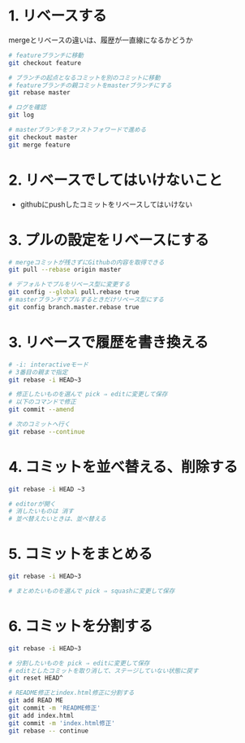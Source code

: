 # 1. リベースする
mergeとリベースの違いは、履歴が一直線になるかどうか

```sh
# featureブランチに移動
git checkout feature

# ブランチの起点となるコミットを別のコミットに移動
# featureブランチの親コミットをmasterブランチにする
git rebase master

# ログを確認
git log

# masterブランチをファストフォワードで進める
git checkout master
git merge feature
```

# 2. リベースでしてはいけないこと
* githubにpushしたコミットをリベースしてはいけない

# 3. プルの設定をリベースにする

```sh
# mergeコミットが残さずにGithubの内容を取得できる
git pull --rebase origin master

# デフォルトでプルをリベース型に変更する
git config --global pull.rebase true
# masterブランチでプルするときだけリベース型にする
git config branch.master.rebase true
```

# 3. リベースで履歴を書き換える

```sh
# -i: interactiveモード
# 3番目の親まで指定
git rebase -i HEAD~3

# 修正したいものを選んで pick ⇒ editに変更して保存
# 以下のコマンドで修正
git commit --amend 

# 次のコミットへ行く
git rebase --continue
```

# 4. コミットを並べ替える、削除する
```sh
git rebase -i HEAD ~3

# editorが開く
# 消したいものは 消す
# 並べ替えたいときは、並べ替える
```

# 5. コミットをまとめる
```sh
git rebase -i HEAD~3

# まとめたいものを選んで pick ⇒ squashに変更して保存
```

# 6. コミットを分割する
```sh
git rebase -i HEAD~3

# 分割したいものを pick ⇒ editに変更して保存
# editとしたコミットを取り消して、ステージしていない状態に戻す
git reset HEAD^

# README修正とindex.html修正に分割する
git add READ ME
git commit -m 'README修正'
git add index.html
git commit -m 'index.html修正'
git rebase -- continue

```